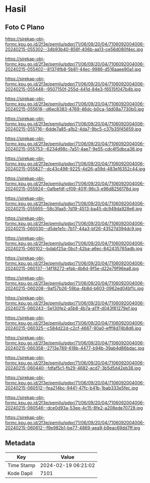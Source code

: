 # Hasil

## Foto C Plano

https://sirekap-obj-formc.kpu.go.id/2f3e/pemilu/pdpr/71/06/09/20/04/7106092004006-20240215-055302--34b93b40-856f-406b-aa13-ce56d080f4ec.jpg

https://sirekap-obj-formc.kpu.go.id/2f3e/pemilu/pdpr/71/06/09/20/04/7106092004006-20240215-055402--81374fb8-5b81-44ec-9986-d516aaee90a1.jpg

https://sirekap-obj-formc.kpu.go.id/2f3e/pemilu/pdpr/71/06/09/20/04/7106092004006-20240215-055448--9507150f-255d-441d-84e3-f6515f047b4b.jpg

https://sirekap-obj-formc.kpu.go.id/2f3e/pemilu/pdpr/71/06/09/20/04/7106092004006-20240215-055618--d6ec8383-4769-46dc-b0ca-1dd08a7730b0.jpg

https://sirekap-obj-formc.kpu.go.id/2f3e/pemilu/pdpr/71/06/09/20/04/7106092004006-20240215-055716--6dde7a85-a1b2-4da7-9bc5-c37b35f45659.jpg

https://sirekap-obj-formc.kpu.go.id/2f3e/pemilu/pdpr/71/06/09/20/04/7106092004006-20240215-055753--6234d98c-7a51-4ae7-9e55-cdc4f5dbca38.jpg

https://sirekap-obj-formc.kpu.go.id/2f3e/pemilu/pdpr/71/06/09/20/04/7106092004006-20240215-055827--dc43c498-9225-4d26-a59d-483e16352c44.jpg

https://sirekap-obj-formc.kpu.go.id/2f3e/pemilu/pdpr/71/06/09/20/04/7106092004006-20240215-055924--0afbefdf-cf09-401f-96c3-e96d8256176d.jpg

https://sirekap-obj-formc.kpu.go.id/2f3e/pemilu/pdpr/71/06/09/20/04/7106092004006-20240215-055955--58c3faa5-7d19-4513-ba45-dc949da928e6.jpg

https://sirekap-obj-formc.kpu.go.id/2f3e/pemilu/pdpr/71/06/09/20/04/7106092004006-20240215-060030--d5de1e1c-7b17-44a3-bf26-43527d394dc9.jpg

https://sirekap-obj-formc.kpu.go.id/2f3e/pemilu/pdpr/71/06/09/20/04/7106092004006-20240215-060102--bdabf25a-0bcf-42ba-a6ec-842435765adb.jpg

https://sirekap-obj-formc.kpu.go.id/2f3e/pemilu/pdpr/71/06/09/20/04/7106092004006-20240215-060137--14f18272-efab-4b6d-9f5e-d22e79f96ea8.jpg

https://sirekap-obj-formc.kpu.go.id/2f3e/pemilu/pdpr/71/06/09/20/04/7106092004006-20240215-060208--9af57b26-59ba-4b8d-b603-0962ed04bf1c.jpg

https://sirekap-obj-formc.kpu.go.id/2f3e/pemilu/pdpr/71/06/09/20/04/7106092004006-20240215-060243--5e130fe2-a5b8-4b7a-a11f-d043f81279ef.jpg

https://sirekap-obj-formc.kpu.go.id/2f3e/pemilu/pdpr/71/06/09/20/04/7106092004006-20240215-060325--c584d22d-c2cf-4667-90a0-efff8d74b8d6.jpg

https://sirekap-obj-formc.kpu.go.id/2f3e/pemilu/pdpr/71/06/09/20/04/7106092004006-20240215-060358--2713e789-618b-4477-b94b-39ab4d86bdac.jpg

https://sirekap-obj-formc.kpu.go.id/2f3e/pemilu/pdpr/71/06/09/20/04/7106092004006-20240215-060440--fdfaf5c1-fb29-4682-acd7-3b5d5d42eb38.jpg

https://sirekap-obj-formc.kpu.go.id/2f3e/pemilu/pdpr/71/06/09/20/04/7106092004006-20240215-060512--fea214bc-9441-47fc-b41b-1bab333e5fec.jpg

https://sirekap-obj-formc.kpu.go.id/2f3e/pemilu/pdpr/71/06/09/20/04/7106092004006-20240215-060546--dce0d93a-53ee-4c15-8fe2-a208ede70728.jpg

https://sirekap-obj-formc.kpu.go.id/2f3e/pemilu/pdpr/71/06/09/20/04/7106092004006-20240215-060612--f9e982b1-be77-4869-aea9-b9eac69dd7ff.jpg


## Metadata

| Key        | Value               |
| ---------- | ------------------- |
| Time Stamp | 2024-02-19 06:21:02 |
| Kode Dapil | 7101                |



